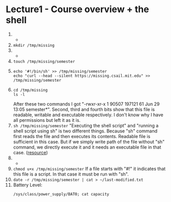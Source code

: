# Lecture1 - Course overview + the shell
1. -
2. ```mkdir /tmp/missing```
3. -
4. ```touch /tmp/missing/semester```
5. ```
   echo '#!/bin/sh' >> /tmp/missing/semester
   echo "curl --head --silent https://missing.csail.mit.edu" >> /tmp/missing/semester
   ```
6. ```
   cd /tmp/missing
   ls -l
   ```
   After these two commands I got "-rwxr-xr-x 1 90507 197121 61 Jun 29 13:05 semester*".
   Second, third and fourth bits show that this file is readable, writable and executable respectively. I don't know why I have all permissions but left it as it is.
7. ```sh /tmp/missing/semester```
   "Executing the shell script" and "running a shell script using sh" is two different things.
   Because "sh" command first reads the file and then executes its contents. Readable file is sufficient in this case.
   But if we simply write path of the file without "sh" command, we directly execute it and it needs an executable file in that case.
   ([resource](https://askubuntu.com/a/25688))
8. -
9. ```chmod u+x /tmp/missing/semester```
   If a file starts with "#!" it indicates that this file is a script. In that case it must be run with "sh".
10. ```date -r /tmp/missing/semester | cat > ~/last-modified.txt```
11. Battery Level:
    ```
    /sys/class/power_supply/BAT0; cat capacity
    ```
